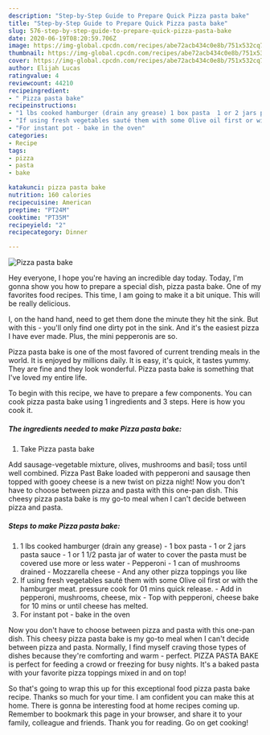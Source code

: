 ```yaml
---
description: "Step-by-Step Guide to Prepare Quick Pizza pasta bake"
title: "Step-by-Step Guide to Prepare Quick Pizza pasta bake"
slug: 576-step-by-step-guide-to-prepare-quick-pizza-pasta-bake
date: 2020-06-19T08:20:59.706Z
image: https://img-global.cpcdn.com/recipes/abe72acb434c0e8b/751x532cq70/pizza-pasta-bake-recipe-main-photo.jpg
thumbnail: https://img-global.cpcdn.com/recipes/abe72acb434c0e8b/751x532cq70/pizza-pasta-bake-recipe-main-photo.jpg
cover: https://img-global.cpcdn.com/recipes/abe72acb434c0e8b/751x532cq70/pizza-pasta-bake-recipe-main-photo.jpg
author: Elijah Lucas
ratingvalue: 4
reviewcount: 44210
recipeingredient:
- " Pizza pasta bake"
recipeinstructions:
- "1 lbs cooked hamburger (drain any grease) 1 box pasta  1 or 2 jars pasta sauce  1 or 1 1/2 pasta jar of water to cover the pasta must be covered use more or less water  Pepperoni  1 can of mushrooms drained  Mozzarella cheese And any other pizza toppings you like"
- "If using fresh vegetables sauté them with some Olive oil first or with the hamburger meat. pressure cook for 01 mins quick release.  Add in pepperoni, mushrooms, cheese, mix  Top with pepperoni, cheese bake for 10 mins or until cheese has melted."
- "For instant pot - bake in the oven"
categories:
- Recipe
tags:
- pizza
- pasta
- bake

katakunci: pizza pasta bake 
nutrition: 160 calories
recipecuisine: American
preptime: "PT24M"
cooktime: "PT35M"
recipeyield: "2"
recipecategory: Dinner

---
```



![Pizza pasta bake](https://img-global.cpcdn.com/recipes/abe72acb434c0e8b/751x532cq70/pizza-pasta-bake-recipe-main-photo.jpg)

Hey everyone, I hope you're having an incredible day today. Today, I'm gonna show you how to prepare a special dish, pizza pasta bake. One of my favorites food recipes. This time, I am going to make it a bit unique. This will be really delicious.

I, on the hand hand, need to get them done the minute they hit the sink. But with this - you&#39;ll only find one dirty pot in the sink. And it&#39;s the easiest pizza I have ever made. Plus, the mini pepperonis are so.

Pizza pasta bake is one of the most favored of current trending meals in the world. It is enjoyed by millions daily. It is easy, it's quick, it tastes yummy. They are fine and they look wonderful. Pizza pasta bake is something that I've loved my entire life.


To begin with this recipe, we have to prepare a few components. You can cook pizza pasta bake using 1 ingredients and 3 steps. Here is how you cook it.

<!--inarticleads1-->

##### The ingredients needed to make Pizza pasta bake:

1. Take  Pizza pasta bake


Add sausage-vegetable mixture, olives, mushrooms and basil; toss until well combined. Pizza Past Bake loaded with pepperoni and sausage then topped with gooey cheese is a new twist on pizza night! Now you don&#39;t have to choose between pizza and pasta with this one-pan dish. This cheesy pizza pasta bake is my go-to meal when I can&#39;t decide between pizza and pasta. 

<!--inarticleads2-->

##### Steps to make Pizza pasta bake:

1. 1 lbs cooked hamburger (drain any grease) - 1 box pasta  - 1 or 2 jars pasta sauce  - 1 or 1 1/2 pasta jar of water to cover the pasta must be covered use more or less water  - Pepperoni  - 1 can of mushrooms drained  - Mozzarella cheese - And any other pizza toppings you like
1. If using fresh vegetables sauté them with some Olive oil first or with the hamburger meat. pressure cook for 01 mins quick release.  - Add in pepperoni, mushrooms, cheese, mix  - Top with pepperoni, cheese bake for 10 mins or until cheese has melted.
1. For instant pot - bake in the oven


Now you don&#39;t have to choose between pizza and pasta with this one-pan dish. This cheesy pizza pasta bake is my go-to meal when I can&#39;t decide between pizza and pasta. Normally, I find myself craving those types of dishes because they&#39;re comforting and warm - perfect. PIZZA PASTA BAKE is perfect for feeding a crowd or freezing for busy nights. It&#39;s a baked pasta with your favorite pizza toppings mixed in and on top! 

So that's going to wrap this up for this exceptional food pizza pasta bake recipe. Thanks so much for your time. I am confident you can make this at home. There is gonna be interesting food at home recipes coming up. Remember to bookmark this page in your browser, and share it to your family, colleague and friends. Thank you for reading. Go on get cooking!
